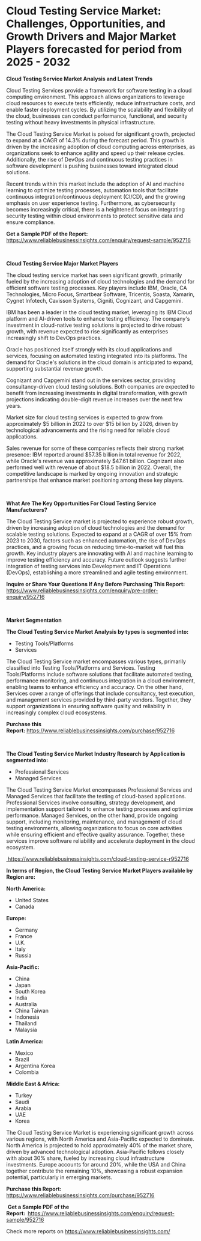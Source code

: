<p><h1>Cloud Testing Service Market: Challenges, Opportunities, and Growth Drivers and Major Market Players forecasted for period from 2025 - 2032</h1></p><p><strong>Cloud Testing Service Market Analysis and Latest Trends</strong></p>
<p><p>Cloud Testing Services provide a framework for software testing in a cloud computing environment. This approach allows organizations to leverage cloud resources to execute tests efficiently, reduce infrastructure costs, and enable faster deployment cycles. By utilizing the scalability and flexibility of the cloud, businesses can conduct performance, functional, and security testing without heavy investments in physical infrastructure.</p><p>The Cloud Testing Service Market is poised for significant growth, projected to expand at a CAGR of 14.3% during the forecast period. This growth is driven by the increasing adoption of cloud computing across enterprises, as organizations seek to enhance agility and speed up their release cycles. Additionally, the rise of DevOps and continuous testing practices in software development is pushing businesses toward integrated cloud solutions.</p><p>Recent trends within this market include the adoption of AI and machine learning to optimize testing processes, automation tools that facilitate continuous integration/continuous deployment (CI/CD), and the growing emphasis on user experience testing. Furthermore, as cybersecurity becomes increasingly critical, there is a heightened focus on integrating security testing within cloud environments to protect sensitive data and ensure compliance.</p></p>
<p><strong>Get a Sample PDF of the Report:&nbsp;</strong> <a href="https://www.reliablebusinessinsights.com/enquiry/request-sample/952716?utm_campaign=2290&utm_medium=2&utm_source=Github&utm_content=ia&utm_term=06032025&utm_id=cloud-testing-service">https://www.reliablebusinessinsights.com/enquiry/request-sample/952716</a></p>
<p>&nbsp;</p>
<p><strong>Cloud Testing Service Major Market Players</strong></p>
<p><p>The cloud testing service market has seen significant growth, primarily fueled by the increasing adoption of cloud technologies and the demand for efficient software testing processes. Key players include IBM, Oracle, CA Technologies, Micro Focus, Smartbear Software, Tricentis, Soasta, Xamarin, Cygnet Infotech, Cavisson Systems, Cigniti, Cognizant, and Capgemini.</p><p>IBM has been a leader in the cloud testing market, leveraging its IBM Cloud platform and AI-driven tools to enhance testing efficiency. The company's investment in cloud-native testing solutions is projected to drive robust growth, with revenue expected to rise significantly as enterprises increasingly shift to DevOps practices.</p><p>Oracle has positioned itself strongly with its cloud applications and services, focusing on automated testing integrated into its platforms. The demand for Oracle's solutions in the cloud domain is anticipated to expand, supporting substantial revenue growth.</p><p>Cognizant and Capgemini stand out in the services sector, providing consultancy-driven cloud testing solutions. Both companies are expected to benefit from increasing investments in digital transformation, with growth projections indicating double-digit revenue increases over the next few years.</p><p>Market size for cloud testing services is expected to grow from approximately $5 billion in 2022 to over $15 billion by 2026, driven by technological advancements and the rising need for reliable cloud applications.</p><p>Sales revenue for some of these companies reflects their strong market presence: IBM reported around $57.35 billion in total revenue for 2022, while Oracle's revenue was approximately $47.61 billion. Cognizant also performed well with revenue of about $18.5 billion in 2022. Overall, the competitive landscape is marked by ongoing innovation and strategic partnerships that enhance market positioning among these key players.</p></p>
<p>&nbsp;</p>
<p><strong>What Are The Key Opportunities For Cloud Testing Service Manufacturers?</strong></p>
<p><p>The Cloud Testing Service market is projected to experience robust growth, driven by increasing adoption of cloud technologies and the demand for scalable testing solutions. Expected to expand at a CAGR of over 15% from 2023 to 2030, factors such as enhanced automation, the rise of DevOps practices, and a growing focus on reducing time-to-market will fuel this growth. Key industry players are innovating with AI and machine learning to improve testing efficiency and accuracy. Future outlook suggests further integration of testing services into Development and IT Operations (DevOps), establishing a more streamlined and agile testing environment.</p></p>
<p><strong>Inquire or Share Your Questions If Any Before Purchasing This Report:</strong> <a href="https://www.reliablebusinessinsights.com/enquiry/pre-order-enquiry/952716?utm_campaign=2290&utm_medium=2&utm_source=Github&utm_content=ia&utm_term=06032025&utm_id=cloud-testing-service">https://www.reliablebusinessinsights.com/enquiry/pre-order-enquiry/952716</a></p>
<p>&nbsp;</p>
<p><strong>Market Segmentation</strong></p>
<p><strong>The Cloud Testing Service Market Analysis by types is segmented into:</strong></p>
<p><ul><li>Testing Tools/Platforms</li><li>Services</li></ul></p>
<p><p>The Cloud Testing Service market encompasses various types, primarily classified into Testing Tools/Platforms and Services. Testing Tools/Platforms include software solutions that facilitate automated testing, performance monitoring, and continuous integration in a cloud environment, enabling teams to enhance efficiency and accuracy. On the other hand, Services cover a range of offerings that include consultancy, test execution, and management services provided by third-party vendors. Together, they support organizations in ensuring software quality and reliability in increasingly complex cloud ecosystems.</p></p>
<p><strong>Purchase this Report:&nbsp;</strong><a href="https://www.reliablebusinessinsights.com/purchase/952716?utm_campaign=2290&utm_medium=2&utm_source=Github&utm_content=ia&utm_term=06032025&utm_id=cloud-testing-service">https://www.reliablebusinessinsights.com/purchase/952716</a></p>
<p>&nbsp;</p>
<p><strong>The Cloud Testing Service Market Industry Research by Application is segmented into:</strong></p>
<p><ul><li>Professional Services</li><li>Managed Services</li></ul></p>
<p><p>The Cloud Testing Service Market encompasses Professional Services and Managed Services that facilitate the testing of cloud-based applications. Professional Services involve consulting, strategy development, and implementation support tailored to enhance testing processes and optimize performance. Managed Services, on the other hand, provide ongoing support, including monitoring, maintenance, and management of cloud testing environments, allowing organizations to focus on core activities while ensuring efficient and effective quality assurance. Together, these services improve software reliability and accelerate deployment in the cloud ecosystem.</p></p>
<p><a href="https://www.reliablebusinessinsights.com/cloud-testing-service-r952716?utm_campaign=2290&utm_medium=2&utm_source=Github&utm_content=ia&utm_term=06032025&utm_id=cloud-testing-service">&nbsp;https://www.reliablebusinessinsights.com/cloud-testing-service-r952716</a></p>
<p><strong>In terms of Region, the Cloud Testing Service Market Players available by Region are:</strong></p>
<p>
    <p> <strong> North America: </strong>
        <ul>
            <li>United States</li>
            <li>Canada</li>
        </ul>
        </p> 
    <p> <strong> Europe: </strong>
        <ul>
            <li>Germany</li>
            <li>France</li>
            <li>U.K.</li>
            <li>Italy</li>
            <li>Russia</li>
        </ul>
        </p> 
    <p> <strong> Asia-Pacific: </strong>
        <ul>
            <li>China</li>
            <li>Japan</li>
            <li>South Korea</li>
            <li>India</li>
            <li>Australia</li>
            <li>China Taiwan</li>
            <li>Indonesia</li>
            <li>Thailand</li>
            <li>Malaysia</li>
        </ul>
        </p> 
    <p> <strong> Latin America: </strong>
        <ul>
            <li>Mexico</li>
            <li>Brazil</li>
            <li>Argentina Korea</li>
            <li>Colombia</li>
        </ul>
        </p> 
    <p> <strong> Middle East & Africa: </strong>
        <ul>
            <li>Turkey</li>
            <li>Saudi</li>
            <li>Arabia</li>
            <li>UAE</li>
            <li>Korea</li>
        </ul>
    </p>
    </p>
<p><p>The Cloud Testing Service Market is experiencing significant growth across various regions, with North America and Asia-Pacific expected to dominate. North America is projected to hold approximately 40% of the market share, driven by advanced technological adoption. Asia-Pacific follows closely with about 30% share, fueled by increasing cloud infrastructure investments. Europe accounts for around 20%, while the USA and China together contribute the remaining 10%, showcasing a robust expansion potential, particularly in emerging markets.</p></p>
<p><strong>Purchase this Report: </strong><a href="https://www.reliablebusinessinsights.com/purchase/952716?utm_campaign=2290&utm_medium=2&utm_source=Github&utm_content=ia&utm_term=06032025&utm_id=cloud-testing-service">https://www.reliablebusinessinsights.com/purchase/952716</a></p>
<p>&nbsp;<strong>Get a Sample PDF of the Report:&nbsp;&nbsp;</strong><a href="https://www.reliablebusinessinsights.com/enquiry/request-sample/952716?utm_campaign=2290&utm_medium=2&utm_source=Github&utm_content=ia&utm_term=06032025&utm_id=cloud-testing-service">https://www.reliablebusinessinsights.com/enquiry/request-sample/952716</a></p>
<p><strong></strong></p>
<p>Check more reports on <a href="https://www.reliablebusinessinsights.com/?utm_campaign=2290&utm_medium=2&utm_source=Github&utm_content=ia&utm_term=06032025&utm_id=cloud-testing-service">https://www.reliablebusinessinsights.com/</a></p>